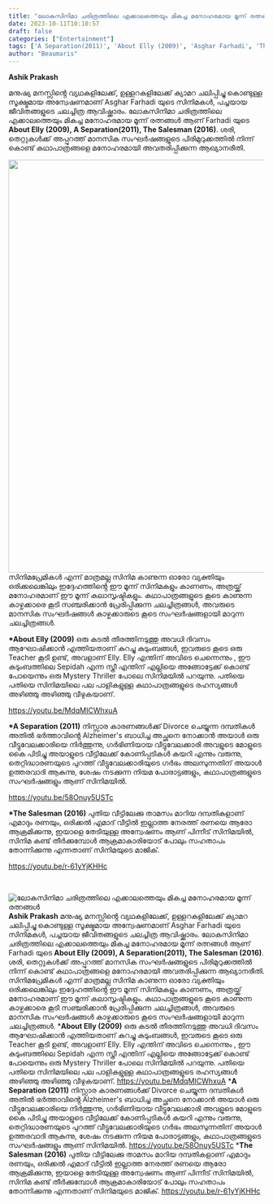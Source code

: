 ```yaml
---
title: "ലോകസിനിമാ ചരിത്രത്തിലെ എക്കാലത്തെയും മികച്ച മനോഹരമായ മൂന്ന് രത്നങ്ങൾ"
date: 2023-10-11T10:10:57
draft: false
categories: ["Entertainment"]
tags: ['A Separation(2011)', 'About Elly (2009)', 'Asghar Farhadi', 'The Salesman (2016)']
author: "Beaumaris"
---
```


<strong>Ashik Prakash </strong>

മനുഷ്യ മനസ്സിൻ്റെ വ്യഥകളിലേക്ക്, ഉള്ളറകളിലേക്ക് ക്യാമറ ചലിപ്പിച്ചു കൊണ്ടുള്ള സൂക്ഷ്മമായ അന്വേഷണമാണ് Asghar Farhadi യുടെ സിനിമകൾ, പച്ചയായ ജീവിതങ്ങളുടെ ചലച്ചിത്ര ആവിഷ്ക്കാരം. ലോകസിനിമാ ചരിത്രത്തിലെ എക്കാലത്തെയും മികച്ച മനോഹരമായ മൂന്ന് രത്നങ്ങൾ ആണ് Farhadi യുടെ <strong>About Elly (2009), A Separation(2011), The Salesman (2016)</strong>. ശരി, തെറ്റുകൾക്ക് അപ്പുറത്ത് മാനസിക സംഘർഷങ്ങളുടെ പിരിമുറുക്കത്തിൽ നിന്ന് കൊണ്ട് കഥാപാത്രങ്ങളെ മനോഹരമായി അവതരിപ്പിക്കുന്ന ആഖ്യാനരീതി.

<img class="size-full wp-image-424574 aligncenter" src="https://cdn.boolokam.com/articles/2023/10/3movie.jpg" alt="" width="526" height="811" />സിനിമപ്രേമികൾ എന്ന് മാത്രമല്ല സിനിമ കാണുന്ന ഓരോ വ്യക്തിയും ഒരിക്കലെങ്കിലും ഇദ്ദേഹത്തിൻ്റെ ഈ മൂന്ന് സിനിമകളും കാണണം, അത്രയ്ക്ക് മനോഹരമാണ് ഈ മൂന്ന് കലാസൃഷ്ടികളും. കഥാപാത്രങ്ങളുടെ കൂടെ കാണുന്ന കാഴ്ചക്കാരെ കൂടി സഞ്ചരിക്കാൻ പ്രേരിപ്പിക്കുന്ന ചലച്ചിത്രങ്ങൾ, അവരുടെ മാനസിക സംഘർഷങ്ങൾ കാഴ്ചക്കാരുടെ കൂടെ സംഘർഷങ്ങളായി മാറുന്ന ചലച്ചിത്രങ്ങൾ.

<strong>*About Elly (2009)</strong>
ഒരു കടൽ തീരത്തിനടുത്തു അവധി ദിവസം ആഘോഷിക്കാൻ എത്തിയതാണ് കുറച്ചു കുടുംബങ്ങൾ, ഇവരുടെ കൂടെ ഒരു Teacher കൂടി ഉണ്ട്, അവളാണ് Elly. Elly എന്തിന് അവിടെ ചെന്നെന്നും , ഈ കുടുംബത്തിലെ Sepidah എന്ന സ്ത്രീ എന്തിന് എല്ലിയെ അങ്ങോട്ടേക്ക് കൊണ്ട് പോയെന്നും ഒരു Mystery Thriller പോലെ സിനിമയിൽ പറയുന്നു. പതിയെ പതിയെ സിനിമയിലെ പല പാളികളുള്ള കഥാപാത്രങ്ങളുടെ രഹസ്യങ്ങൾ അഴിഞ്ഞു അഴിഞ്ഞു വീഴുകയാണ്.

https://youtu.be/MdqMICWhxuA

<strong>*A Separation (2011)</strong>
നിസ്സാര കാരണങ്ങൾക്ക് Divorce ചെയ്യുന്ന ദമ്പതികൾ അതിൽ ഭർത്താവിൻ്റെ Alzheimer's ബാധിച്ച അച്ഛനെ നോക്കാൻ അയാൾ ഒരു വീട്ടുവേലക്കാരിയെ നിർത്തുന്നു, ഗർഭിണിയായ വീട്ടുവേലക്കാരി അവളുടെ മോളുടെ കൈ പിടിച്ചു അയാളുടെ വീട്ടിലേക്ക് കോണിപ്പടികൾ കയറി എന്നും വരുന്നു, തെറ്റിദ്ധാരണയുടെ പുറത്ത് വീട്ടുവേലക്കാരിയുടെ ഗർഭം അലസുന്നതിന് അയാൾ ഉത്തരവാദി ആകുന്നു, ശേഷം നടക്കുന്ന നിയമ പോരാട്ടങ്ങളും, കഥാപാത്രങ്ങളുടെ സംഘർഷങ്ങളും ആണ് സിനിമയിൽ.

https://youtu.be/58Onuy5USTc

<strong>*The Salesman (2016)</strong>
പുതിയ വീട്ടിലേക്കു താമസം മാറിയ ദമ്പതികളാണ് എമാദും രണയും, ഒരിക്കൽ എമാദ് വീട്ടിൽ ഇല്ലാത്ത നേരത്ത് രണയെ ആരോ ആക്രമിക്കുന്നു, ഇയാളെ തേടിയുള്ള അന്വേഷണം ആണ് പിന്നീട് സിനിമയിൽ, സിനിമ കണ്ട് തീർക്കുമ്പോൾ ആക്രമാകാരിയോട് പോലും സഹതാപം തോന്നിക്കുന്നു എന്നതാണ് സിനിമയുടെ മാജിക്.

https://youtu.be/r-61yYjKHHc

&nbsp;


![ലോകസിനിമാ ചരിത്രത്തിലെ എക്കാലത്തെയും മികച്ച മനോഹരമായ മൂന്ന് രത്നങ്ങൾ](https://cdn.boolokam.com/articles/2023/10/3movie.jpg)**Ashik Prakash** മനുഷ്യ മനസ്സിൻ്റെ വ്യഥകളിലേക്ക്, ഉള്ളറകളിലേക്ക് ക്യാമറ ചലിപ്പിച്ചു കൊണ്ടുള്ള സൂക്ഷ്മമായ അന്വേഷണമാണ് Asghar Farhadi യുടെ സിനിമകൾ, പച്ചയായ ജീവിതങ്ങളുടെ ചലച്ചിത്ര ആവിഷ്ക്കാരം. ലോകസിനിമാ ചരിത്രത്തിലെ എക്കാലത്തെയും മികച്ച മനോഹരമായ മൂന്ന് രത്നങ്ങൾ ആണ് Farhadi യുടെ **About Elly (2009), A Separation(2011), The Salesman (2016)**. ശരി, തെറ്റുകൾക്ക് അപ്പുറത്ത് മാനസിക സംഘർഷങ്ങളുടെ പിരിമുറുക്കത്തിൽ നിന്ന് കൊണ്ട് കഥാപാത്രങ്ങളെ മനോഹരമായി അവതരിപ്പിക്കുന്ന ആഖ്യാനരീതി. സിനിമപ്രേമികൾ എന്ന് മാത്രമല്ല സിനിമ കാണുന്ന ഓരോ വ്യക്തിയും ഒരിക്കലെങ്കിലും ഇദ്ദേഹത്തിൻ്റെ ഈ മൂന്ന് സിനിമകളും കാണണം, അത്രയ്ക്ക് മനോഹരമാണ് ഈ മൂന്ന് കലാസൃഷ്ടികളും. കഥാപാത്രങ്ങളുടെ കൂടെ കാണുന്ന കാഴ്ചക്കാരെ കൂടി സഞ്ചരിക്കാൻ പ്രേരിപ്പിക്കുന്ന ചലച്ചിത്രങ്ങൾ, അവരുടെ മാനസിക സംഘർഷങ്ങൾ കാഴ്ചക്കാരുടെ കൂടെ സംഘർഷങ്ങളായി മാറുന്ന ചലച്ചിത്രങ്ങൾ. ***About Elly (2009)** ഒരു കടൽ തീരത്തിനടുത്തു അവധി ദിവസം ആഘോഷിക്കാൻ എത്തിയതാണ് കുറച്ചു കുടുംബങ്ങൾ, ഇവരുടെ കൂടെ ഒരു Teacher കൂടി ഉണ്ട്, അവളാണ് Elly. Elly എന്തിന് അവിടെ ചെന്നെന്നും , ഈ കുടുംബത്തിലെ Sepidah എന്ന സ്ത്രീ എന്തിന് എല്ലിയെ അങ്ങോട്ടേക്ക് കൊണ്ട് പോയെന്നും ഒരു Mystery Thriller പോലെ സിനിമയിൽ പറയുന്നു. പതിയെ പതിയെ സിനിമയിലെ പല പാളികളുള്ള കഥാപാത്രങ്ങളുടെ രഹസ്യങ്ങൾ അഴിഞ്ഞു അഴിഞ്ഞു വീഴുകയാണ്. https://youtu.be/MdqMICWhxuA ***A Separation (2011)** നിസ്സാര കാരണങ്ങൾക്ക് Divorce ചെയ്യുന്ന ദമ്പതികൾ അതിൽ ഭർത്താവിൻ്റെ Alzheimer's ബാധിച്ച അച്ഛനെ നോക്കാൻ അയാൾ ഒരു വീട്ടുവേലക്കാരിയെ നിർത്തുന്നു, ഗർഭിണിയായ വീട്ടുവേലക്കാരി അവളുടെ മോളുടെ കൈ പിടിച്ചു അയാളുടെ വീട്ടിലേക്ക് കോണിപ്പടികൾ കയറി എന്നും വരുന്നു, തെറ്റിദ്ധാരണയുടെ പുറത്ത് വീട്ടുവേലക്കാരിയുടെ ഗർഭം അലസുന്നതിന് അയാൾ ഉത്തരവാദി ആകുന്നു, ശേഷം നടക്കുന്ന നിയമ പോരാട്ടങ്ങളും, കഥാപാത്രങ്ങളുടെ സംഘർഷങ്ങളും ആണ് സിനിമയിൽ. https://youtu.be/58Onuy5USTc ***The Salesman (2016)** പുതിയ വീട്ടിലേക്കു താമസം മാറിയ ദമ്പതികളാണ് എമാദും രണയും, ഒരിക്കൽ എമാദ് വീട്ടിൽ ഇല്ലാത്ത നേരത്ത് രണയെ ആരോ ആക്രമിക്കുന്നു, ഇയാളെ തേടിയുള്ള അന്വേഷണം ആണ് പിന്നീട് സിനിമയിൽ, സിനിമ കണ്ട് തീർക്കുമ്പോൾ ആക്രമാകാരിയോട് പോലും സഹതാപം തോന്നിക്കുന്നു എന്നതാണ് സിനിമയുടെ മാജിക്. https://youtu.be/r-61yYjKHHc 
